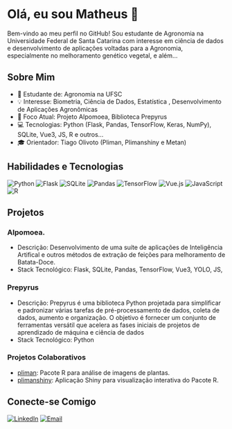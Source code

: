 # Olá, eu sou Matheus 👋

Bem-vindo ao meu perfil no GitHub! Sou estudante de Agronomia na Universidade Federal de Santa Catarina com  interesse em ciência de dados e desenvolvimento de aplicações voltadas para a Agronomia, especialmente no melhoramento genético vegetal, e além...

## Sobre Mim

- 🌱 Estudante de: Agronomia na UFSC
- 💡 Interesse: Biometria, Ciência de Dados, Estatística , Desenvolvimento de Aplicações Agronômicas
- 🚀 Foco Atual: Projeto AIpomoea, Biblioteca Prepyrus
- 💻 Tecnologias: Python (Flask, Pandas, TensorFlow, Keras, NumPy), SQLite, Vue3, JS, R e outros...
- 🎓 Orientador: Tiago Olivoto (Pliman, Plimanshiny e Metan)

## Habilidades e Tecnologias

![Python](https://img.shields.io/badge/-Python-3776AB?style=flat&logo=python&logoColor=white)
![Flask](https://img.shields.io/badge/-Flask-000000?style=flat&logo=flask&logoColor=white)
![SQLite](https://img.shields.io/badge/-SQLite-003B57?style=flat&logo=sqlite&logoColor=white)
![Pandas](https://img.shields.io/badge/-Pandas-150458?style=flat&logo=pandas&logoColor=white)
![TensorFlow](https://img.shields.io/badge/-TensorFlow-FF6F00?style=flat&logo=tensorflow&logoColor=white)
![Vue.js](https://img.shields.io/badge/-Vue.js-4FC08D?style=flat&logo=vue-dot-js&logoColor=white)
![JavaScript](https://img.shields.io/badge/-JavaScript-F7DF1E?style=flat&logo=javascript&logoColor=black)
![R](https://img.shields.io/badge/-R-276DC3?style=flat&logo=r&logoColor=white)

## Projetos

### AIpomoea.
- Descrição: Desenvolvimento de uma suíte de aplicações de Inteligência Artifical e outros métodos de extração de feições para melhoramento de Batata-Doce.
- Stack Tecnológico: Flask, SQLite, Pandas, TensorFlow, Vue3, YOLO, JS, 

### Prepyrus
- Descrição: Prepyrus é uma biblioteca Python projetada para simplificar e padronizar várias tarefas de pré-processamento de dados, coleta de dados, aumento e organização. O objetivo é fornecer um conjunto de ferramentas versátil que acelera as fases iniciais de projetos de aprendizado de máquina e ciência de dados
- Stack Tecnológico: Python

### Projetos Colaborativos

- [pliman](https://github.com/TiagoOlivoto/pliman): Pacote R para análise de imagens de plantas.
- [plimanshiny](https://github.com/TiagoOlivoto/plimanshiny): Aplicação Shiny para visualização interativa do Pacote R.

## Conecte-se Comigo

[![LinkedIn](https://img.shields.io/badge/-LinkedIn-0A66C2?style=flat&logo=linkedin&logoColor=white)](https://www.linkedin.com/in/matheus-l-40404219a)
[![Email](https://img.shields.io/badge/-Email-D14836?style=flat&logo=gmail&logoColor=white)](mailto:matheuslmachado03@gmail.com)
